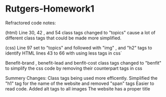# Rutgers-Homework1
Refractored code notes:

(html)
Line 30, 42 , and 54 class tags changed to "topics" cause a lot of different class tags
that could be made more simplified.

(css)
Line 97 set to "topics" and followed with "img" , and "h2" tags to identify
 HTML lines 43 to 66 with using less tags in css`

 Benefit-brand , benefit-lead and benfit-cost class tags changed to "benfit" to simplify
 the css code by removing their counterpart tags in css

 Summery Changes:
 Class tags being used more efficently.
 Simplified the "h1" tag for the name of the website and removed "span" tags
 Easier to read code.
Added alt tags to all images
The website has a proper title

